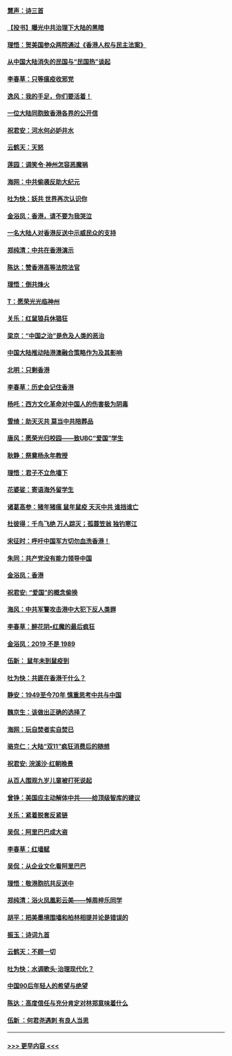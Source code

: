 #### [慧声：诗三首](../pages/nsc993/n11678848.md?t=11251633) 
#### [【投书】曝光中共治理下大陆的黑暗](../pages/nsc993/n11678674.md?t=11251633) 
#### [理悟：贺美国参众两院通过《香港人权与民主法案》](../pages/nsc993/n11678104.md?t=11251633) 
#### [从中国大陆消失的民国与“民国热”谈起](../pages/nsc993/n11678075.md?t=11251633) 
#### [李春草：只等瘟疫收邪党](../pages/nsc993/n11677308.md?t=11251633) 
#### [逸风：我的手足，你们要活着！](../pages/nsc993/n11676352.md?t=11251633) 
#### [一位大陆同胞致香港各界的公开信](../pages/nsc993/n11675761.md?t=11251633) 
#### [祝君安：河水何必妒井水](../pages/nsc993/n11675746.md?t=11251633) 
#### [云鹤天：天怒](../pages/nsc993/n11675718.md?t=11251633) 
#### [莲园：调笑令‧神州怎容恶魔祸](../pages/nsc993/n11675648.md?t=11251633) 
#### [海网：中共偷袭反助大纪元](../pages/nsc993/n11673515.md?t=11251633) 
#### [吐为快：妖共 世界再次认识你](../pages/nsc993/n11673506.md?t=11251633) 
#### [金浴凤：香港，请不要为我哭泣](../pages/nsc993/n11673248.md?t=11251633) 
#### [一名大陆人对香港反送中示威民众的支持](../pages/nsc993/n11672615.md?t=11251633) 
#### [郑纯清：中共在香港演示](../pages/nsc993/n11670539.md?t=11251633) 
#### [陈达：赞香港高等法院法官](../pages/nsc993/n11669542.md?t=11251633) 
#### [理悟：倒共烽火](../pages/nsc993/n11668844.md?t=11251633) 
#### [T：愿荣光光临神州](../pages/nsc993/n11668421.md?t=11251633) 
#### [关乐：红鼠狼兵休猖狂](../pages/nsc993/n11668378.md?t=11251633) 
#### [梁京：“中国之治”是危及人类的恶治](../pages/nsc993/n11668328.md?t=11251633) 
#### [中国大陆推动陆港澳融合策略作为及其影响](../pages/nsc993/n11668157.md?t=11251633) 
#### [北明：只剩香港](../pages/nsc993/n11668002.md?t=11251633) 
#### [李春草：历史会记住香港](../pages/nsc993/n11667927.md?t=11251633) 
#### [杨吒：西方文化革命对中国人的伤害极为阴毒](../pages/nsc993/n11664521.md?t=11251633) 
#### [雪绮：助天灭共 莫当中共陪葬品](../pages/nsc993/n11662650.md?t=11251633) 
#### [唐风：愿荣光归校园——致UBC“爱国”学生](../pages/nsc993/n11662194.md?t=11251633) 
#### [耿静：祭奠杨永年教授](../pages/nsc993/n11662514.md?t=11251633) 
#### [理悟：君子不立危墙下](../pages/nsc993/n11662172.md?t=11251633) 
#### [花婆娑：寄语海外留学生](../pages/nsc993/n11662121.md?t=11251633) 
#### [诸葛高参：猪年猪瘟 鼠年鼠疫 天灭中共 谁挡谁亡](../pages/nsc993/n11661980.md?t=11251633) 
#### [杜彼得：千鸟飞绝 万人踪灭；孤蓑笠翁 独钓寒江](../pages/nsc993/n11661170.md?t=11251633) 
#### [宋征时：呼吁中国军方切勿血洗香港！](../pages/nsc993/n11415318.md?t=11251633) 
#### [朱同：共产党没有能力领导中国](../pages/nsc993/n11660421.md?t=11251633) 
#### [金浴凤：香港](../pages/nsc993/n11660419.md?t=11251633) 
#### [祝君安: “爱国”的概念偷换](../pages/nsc993/n11659706.md?t=11251633) 
#### [海风：中共军警攻击港中大犯下反人类罪](../pages/nsc993/n11659632.md?t=11251633) 
#### [李春草：醉花阴•红魔的最后疯狂](../pages/nsc993/n11659287.md?t=11251633) 
#### [金浴凤：2019 不是 1989](../pages/nsc993/n11657663.md?t=11251633) 
#### [伍新： 鼠年未到鼠疫到](../pages/nsc993/n11655098.md?t=11251633) 
#### [吐为快：共匪在香港干什么？](../pages/nsc993/n11654891.md?t=11251633) 
#### [静安：1949至今70年 慎重思考中共与中国](../pages/nsc993/n11651244.md?t=11251633) 
#### [魏京生：该做出正确的选择了](../pages/nsc993/n11653084.md?t=11251633) 
#### [海网：玩自焚者实自焚已](../pages/nsc993/n11652423.md?t=11251633) 
#### [骆克仁：大陆“双11”疯狂消费后的随想](../pages/nsc993/n11652305.md?t=11251633) 
#### [祝君安: 浣溪沙·红朝晚景](../pages/nsc993/n11652258.md?t=11251633) 
#### [从百人围观九岁儿童被打死说起](../pages/nsc993/n11651030.md?t=11251633) 
#### [曾铮：美国应主动解体中共——给顶级智库的建议](../pages/nsc993/n11649888.md?t=11251633) 
#### [关乐：紧着脱套反紧链](../pages/nsc993/n11649069.md?t=11251633) 
#### [吴侃：阿里巴巴成大盗](../pages/nsc993/n11645523.md?t=11251633) 
#### [李春草：红墙赋](../pages/nsc993/n11646389.md?t=11251633) 
#### [吴侃：从企业文化看阿里巴巴](../pages/nsc993/n11645476.md?t=11251633) 
#### [理悟：敬港胞抗共反送中](../pages/nsc993/n11645466.md?t=11251633) 
#### [郑纯清：浴火凤凰彩云美——悼周梓乐同学](../pages/nsc993/n11645155.md?t=11251633) 
#### [胡平：把美墨境围墙和柏林相提并论是错误的](../pages/nsc993/n11645134.md?t=11251633) 
#### [振玉：诗词九首](../pages/nsc993/n11644081.md?t=11251633) 
#### [云鹤天：不顾一切](../pages/nsc993/n11643508.md?t=11251633) 
#### [吐为快：水调歌头·治理现代化？](../pages/nsc993/n11643485.md?t=11251633) 
#### [中国90后年轻人的希望与绝望](../pages/nsc993/n11642317.md?t=11251633) 
#### [陈达：高度信任与充分肯定对林郑意味着什么](../pages/nsc993/n11641441.md?t=11251633) 
#### [伍新 ：何君尧遇刺 有良人当思](../pages/nsc993/n11641503.md?t=11251633) 

----
#### [ >>> 更早内容 <<< ](../indexes/nsc993-earlier.md)
